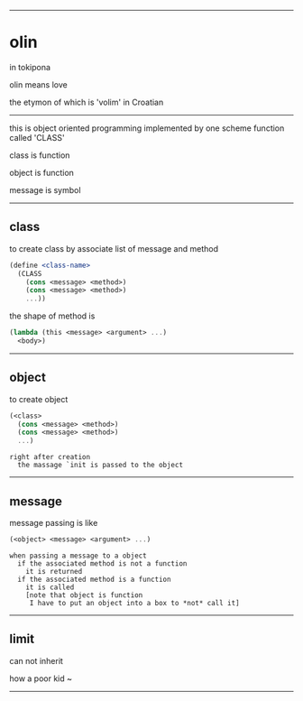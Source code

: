 ---------------------

# olin

in tokipona

olin means love

the etymon of which is 'volim' in Croatian

---------------------

this is object oriented programming implemented by one scheme function called 'CLASS'

class is function

object is function

message is symbol

---------------------

## class

to create class by associate list of message and method
```scheme
(define <class-name>
  (CLASS
    (cons <message> <method>)
    (cons <message> <method>)
    ...))
```

the shape of method is
```scheme
(lambda (this <message> <argument> ...)
  <body>)
```

---------------------

## object

to create object
```scheme
(<class>
  (cons <message> <method>)
  (cons <message> <method>)
  ...)
```

```
right after creation
  the massage `init is passed to the object
```

---------------------

## message

message passing is like
```scheme
(<object> <message> <argument> ...)
```

```
when passing a message to a object
  if the associated method is not a function
    it is returned
  if the associated method is a function
    it is called
    [note that object is function
     I have to put an object into a box to *not* call it]
```

---------------------

## limit

can not inherit

how a poor kid ~

---------------------
